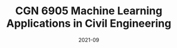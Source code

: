 ---
title: "CGN 6905 Machine Learning Applications in Civil Engineering"
collection: teaching
type: "Teaching Assistant"
permalink: /teaching/2021-CGN6905
venue: "University of Florida"
date: 2021-09
location: "Gainesville, FL"
---